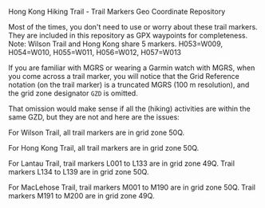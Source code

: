 Hong Kong Hiking Trail - Trail Markers Geo Coordinate Repository

Most of the times, you don't need to use or worry about these trail markers.
They are included in this repository as GPX waypoints for completeness.
Note: Wilson Trail and Hong Kong share 5 markers. H053=W009, H054=W010, H055=W011, H056=W012, H057=W013

If you are familiar with MGRS or wearing a Garmin watch with MGRS, when you come across a trail marker, you will notice that the Grid Reference notation (on the trail marker) is a truncated MGRS (100 m resolution), and the grid zone designator `GZD` is omitted.

That omission would make sense if all the (hiking) activities are within the same GZD, but they are not and here are the issues:

For Wilson Trail, all trail markers are in grid zone 50Q.

For Hong Kong Trail, all trail markers are in grid zone 50Q.

For Lantau Trail, trail markers L001 to L133 are in grid zone 49Q. Trail markers L134 to L139 are in grid zone 50Q. 

For MacLehose Trail, trail markers M001 to M190 are in grid zone 50Q. Trail markers M191 to M200 are in grid zone 49Q. 
